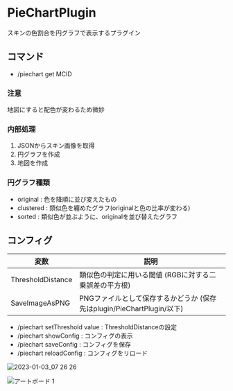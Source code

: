 # PieChartPlugin
スキンの色割合を円グラフで表示するプラグイン
## コマンド
- /piechart get MCID
### 注意
地図にすると配色が変わるため微妙

### 内部処理
1. JSONからスキン画像を取得
1. 円グラフを作成
1. 地図を作成

### 円グラフ種類
- original : 色を降順に並び変えたもの
- clustered : 類似色を纏めたグラフ(originalと色の比率が変わる)
- sorted : 類似色が並ぶように、originalを並び替えたグラフ

## コンフィグ
| 変数 | 説明 | 
| ----- | ----- |
|ThresholdDistance |類似色の判定に用いる閾値 (RGBに対する二乗誤差の平方根)|
|SaveImageAsPNG| PNGファイルとして保存するかどうか (保存先はplugin/PieChartPlugin/以下)

- /piechart setThreshold value : ThresholdDistanceの設定
- /piechart showConfig : コンフィグの表示
- /piechart saveConfig : コンフィグを保存
- /piechart reloadConfig : コンフィグをリロード



![2023-01-03_07 26 26](https://user-images.githubusercontent.com/115648249/210281907-26654a0a-967b-422e-aac9-6fee356c9c98.png)

![アートボード 1](https://user-images.githubusercontent.com/115648249/229098893-b67d3c7c-5101-4c69-8da1-242109e40989.png)


